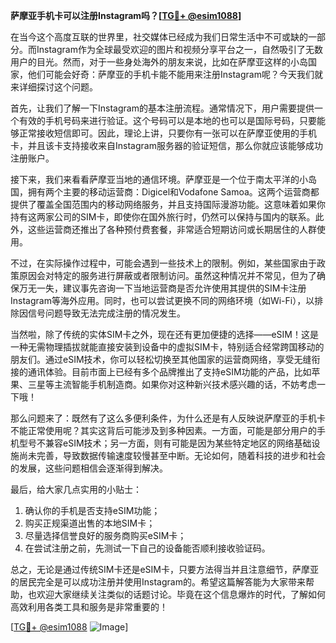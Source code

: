 **萨摩亚手机卡可以注册Instagram吗？[[TG💪+ @esim1088](https://t.me/s/esim1088)]**

在当今这个高度互联的世界里，社交媒体已经成为我们日常生活中不可或缺的一部分。而Instagram作为全球最受欢迎的图片和视频分享平台之一，自然吸引了无数用户的目光。然而，对于一些身处海外的朋友来说，比如在萨摩亚这样的小岛国家，他们可能会好奇：萨摩亚的手机卡能不能用来注册Instagram呢？今天我们就来详细探讨这个问题。

首先，让我们了解一下Instagram的基本注册流程。通常情况下，用户需要提供一个有效的手机号码来进行验证。这个号码可以是本地的也可以是国际号码，只要能够正常接收短信即可。因此，理论上讲，只要你有一张可以在萨摩亚使用的手机卡，并且该卡支持接收来自Instagram服务器的验证短信，那么你就应该能够成功注册账户。

接下来，我们来看看萨摩亚当地的通信环境。萨摩亚是一个位于南太平洋的小岛国，拥有两个主要的移动运营商：Digicel和Vodafone Samoa。这两个运营商都提供了覆盖全国范围内的移动网络服务，并且支持国际漫游功能。这意味着如果你持有这两家公司的SIM卡，即使你在国外旅行时，仍然可以保持与国内的联系。此外，这些运营商还推出了各种预付费套餐，非常适合短期访问或长期居住的人群使用。

不过，在实际操作过程中，可能会遇到一些技术上的限制。例如，某些国家由于政策原因会对特定的服务进行屏蔽或者限制访问。虽然这种情况并不常见，但为了确保万无一失，建议事先咨询一下当地运营商是否允许使用其提供的SIM卡注册Instagram等海外应用。同时，也可以尝试更换不同的网络环境（如Wi-Fi），以排除因信号问题导致无法完成注册的情况发生。

当然啦，除了传统的实体SIM卡之外，现在还有更加便捷的选择——eSIM！这是一种无需物理插拔就能直接安装到设备中的虚拟SIM卡，特别适合经常跨国移动的朋友们。通过eSIM技术，你可以轻松切换至其他国家的运营商网络，享受无缝衔接的通讯体验。目前市面上已经有多个品牌推出了支持eSIM功能的产品，比如苹果、三星等主流智能手机制造商。如果你对这种新兴技术感兴趣的话，不妨考虑一下哦！

那么问题来了：既然有了这么多便利条件，为什么还是有人反映说萨摩亚的手机卡不能正常使用呢？其实这背后可能涉及到多种因素。一方面，可能是部分用户的手机型号不兼容eSIM技术；另一方面，则有可能是因为某些特定地区的网络基础设施尚未完善，导致数据传输速度较慢甚至中断。无论如何，随着科技的进步和社会的发展，这些问题相信会逐渐得到解决。

最后，给大家几点实用的小贴士：
1. 确认你的手机是否支持eSIM功能；
2. 购买正规渠道出售的本地SIM卡；
3. 尽量选择信誉良好的服务商购买eSIM卡；
4. 在尝试注册之前，先测试一下自己的设备能否顺利接收验证码。

总之，无论是通过传统SIM卡还是eSIM卡，只要方法得当并且注意细节，萨摩亚的居民完全是可以成功注册并使用Instagram的。希望这篇解答能为大家带来帮助，也欢迎大家继续关注类似的话题讨论。毕竟在这个信息爆炸的时代，了解如何高效利用各类工具和服务是非常重要的！

[[TG💪+ @esim1088](https://t.me/s/esim1088) ![Image](https://i.postimg.cc/4NQfJmqS/Snipaste-2025-05-13-00-14-12.png)]